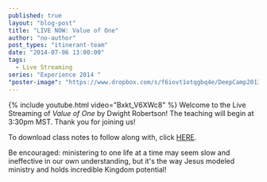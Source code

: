 ```yaml
---
published: true
layout: "blog-post"
title: "LIVE NOW: Value of One"
author: "no-author"
post_types: "itinerant-team"
date: "2014-07-06 13:00:00"
tags: 
  - Live Streaming
series: "Experience 2014 "
"poster-image": "https://www.dropbox.com/s/f6iovt1otqgbq4e/DeepCamp2013_078.jpg"
---
```


{% include youtube.html video="Bxkt_V6XWc8" %}
Welcome to the Live Streaming of *Value of One* by Dwight Robertson!  The teaching will begin at 3:30pm MST.  Thank you for joining us!

To download class notes to follow along with, click <a href="https://www.dropbox.com/s/l6zsnnoqndc7xub/Dwight%20Robertson_Value%20of%20One.pdf" target="_blank">HERE</a>.

Be encouraged: ministering to one life at a time may seem slow and ineffective in our own understanding, but it's the way Jesus modeled ministry and holds incredible Kingdom potential!